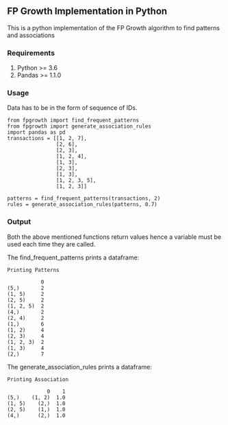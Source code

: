 ## FP Growth Implementation in Python

This is a python implementation of the FP Growth algorithm to find patterns and associations

### Requirements

1. Python >= 3.6
2. Pandas >= 1.1.0

### Usage

Data has to be in the form of sequence of IDs.

``` 
from fpgrowth import find_frequent_patterns
from fpgrowth import generate_association_rules
import pandas as pd
transactions = [[1, 2, 7],
                [2, 6],
                [2, 3],
                [1, 2, 4],
                [1, 3],
                [2, 3],
                [1, 3],
                [1, 2, 3, 5],
                [1, 2, 3]]

patterns = find_frequent_patterns(transactions, 2)
rules = generate_association_rules(patterns, 0.7)
```
### Output

Both the above mentioned functions return values hence a variable must be used each time they are called.

The find_frequent_patterns prints a dataframe:

```
Printing Patterns

           0
(5,)       2
(1, 5)     2
(2, 5)     2
(1, 2, 5)  2
(4,)       2
(2, 4)     2
(1,)       6
(1, 2)     4
(2, 3)     4
(1, 2, 3)  2
(1, 3)     4
(2,)       7

```

The generate_association_rules prints a dataframe:

```
Printing Association 

             0    1
(5,)    (1, 2)  1.0
(1, 5)    (2,)  1.0
(2, 5)    (1,)  1.0
(4,)      (2,)  1.0

```
